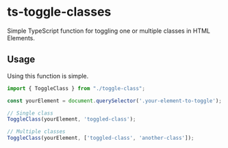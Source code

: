 # ts-toggle-classes
Simple TypeScript function for toggling one or multiple classes in HTML Elements.

## Usage
Using this function is simple.

```js
import { ToggleClass } from "./toggle-class";

const yourElement = document.querySelector('.your-element-to-toggle');

// Single class
ToggleClass(yourElement, 'toggled-class');

// Multiple classes
ToggleClass(yourElement, ['toggled-class', 'another-class']);
```
